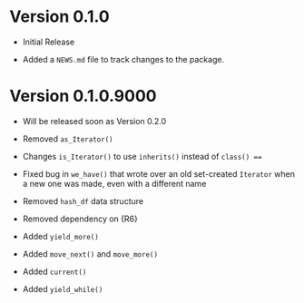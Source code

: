 # Version 0.1.0

* Initial Release

* Added a `NEWS.md` file to track changes to the package.

# Version 0.1.0.9000

* Will be released soon as Version 0.2.0

* Removed `as_Iterator()`

* Changes `is_Iterator()` to use `inherits()` instead of `class() ==`

* Fixed bug in `we_have()` that wrote over an old set-created `Iterator` when a new one was made, even with a different name

* Removed `hash_df` data structure

* Removed dependency on {R6}

* Added `yield_more()`

* Added `move_next()` and `move_more()`

* Added `current()`

* Added `yield_while()`
